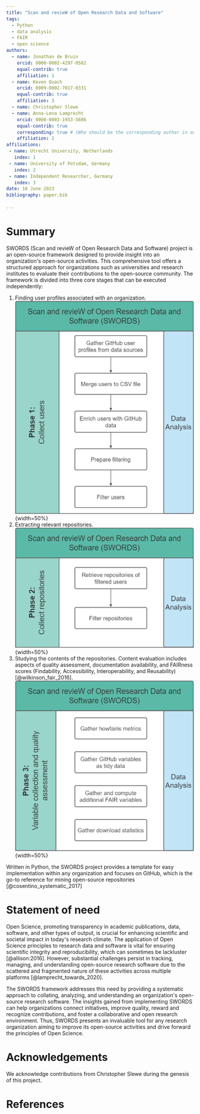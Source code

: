 ```yaml
---
title: "Scan and revieW of Open Research Data and Software"
tags:
  - Python
  - data analysis
  - FAIR
  - open science
authors:
  - name: Jonathan de Bruin
    orcid: 0000-0002-4297-0502
    equal-contrib: true
    affiliation: 1
  - name: Keven Quach
    orcid: 0009-0002-7017-0331
    equal-contrib: true
    affiliation: 3
  - name: Christopher Slewe
  - name: Anna-Lena Lamprecht
    orcid: 0000-0003-1953-5606
    equal-contrib: true
    corresponding: true # (Who should be the corresponding author in our case?)
    affiliation: 2
affiliations:
 - name: Utrecht University, Netherlands
   index: 1
 - name: University of Potsdam, Germany
   index: 2
 - name: Independent Researcher, Germany
   index: 3
date: 18 June 2023
bibliography: paper.bib

---
```


# Summary

SWORDS (Scan and revieW of Open Research Data and Software) project is an open-source framework designed to provide insight into an organization's open-source activities. This comprehensive tool offers a structured approach for organizations such as universities and research institutes to evaluate their contributions to the open-source community. The framework is divided into three core stages that can be executed independently:

1. Finding user profiles associated with an organization.  
   ![Phase 1](docs/Phase_1.png){width=50%}
2. Extracting relevant repositories.  
   ![Phase 1](docs/Phase_2.png){width=50%}
3. Studying the contents of the repositories. Content evaluation includes aspects of quality assessment, documentation availability, and FAIRness scores (Findability, Accessibility, Interoperability, and Reusability) [@wilkinson_fair_2016].  
   ![Phase 1](docs/Phase_3.png){width=50%}

Written in Python, the SWORDS project provides a template for easy implementation within any organization and focuses on GitHub, which is the go-to reference for mining open-source repositories [@cosentino_systematic_2017]

# Statement of need

Open Science, promoting transparency in academic publications, data, software, and other types of output, is crucial for enhancing scientific and societal impact in today's research climate. The application of Open Science principles to research data and software is vital for ensuring scientific integrity and reproducibility, which can sometimes be lackluster [@allison:2016]. However, substantial challenges persist in tracking, managing, and understanding open-source research software due to the scattered and fragmented nature of these activities across multiple platforms [@lamprecht_towards_2020].

The SWORDS framework addresses this need by providing a systematic approach to collating, analyzing, and understanding an organization's open-source research software. The insights gained from implementing SWORDS can help organizations connect initiatives, improve quality, reward and recognize contributions, and foster a collaborative and open research environment. Thus, SWORDS presents an invaluable tool for any research organization aiming to improve its open-source activities and drive forward the principles of Open Science.


# Acknowledgements

<!-- Either use acknowledgement or add Chris as an author -->
We acknowledge contributions from Christopher Slewe during the genesis of this project.

# References